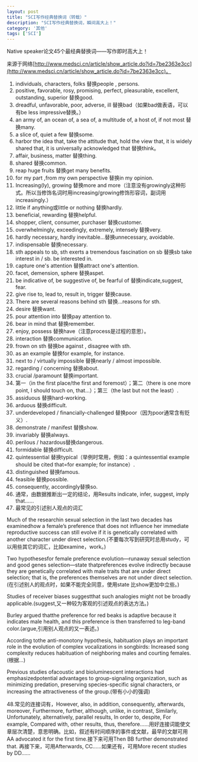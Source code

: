 ```yaml
---
layout: post
title: "SCI写作经典替换词（转载）"
description: "SCI写作经典替换词，瞬间高大上！"
category: '其他'
tags: ['SCI']
---
```


Native speaker论文45个最经典替换词——写作即时高大上！


来源于网络[http://www.medsci.cn/article/show_article.do?id=7be2363e3cc](http://www.medsci.cn/article/show_article.do?id=7be2363e3cc)。


<!--more-->

1. individuals, characters, folks 替换people , persons.
2. positive, favorable, rosy, promising, perfect, pleasurable, excellent, outstanding, superior 替换good.
3. dreadful, unfavorable, poor, adverse, ill 替换bad（如果bad做表语，可以有be less impressive替换。）
4. an army of, an ocean of, a sea of, a multitude of, a host of, if not most 替换many.
5. a slice of, quiet a few 替换some.
6. harbor the idea that, take the attitude that, hold the view that, it is widely shared that, it is universally acknowledged that 替换think。
7. affair, business, matter 替换thing.
8. shared 替换common.
9. reap huge fruits 替换get many benefits.
10. for my part ,from my own perspective 替换in my opinion.
11. Increasing(ly), growing 替换more and more（注意没有growingly这种形式。所以当修饰名词时用increasing/growing修饰形容词，副词用increasingly.）
12. little if anything或little or nothing 替换hardly.
13. beneficial, rewarding 替换helpful.
14. shopper, client, consumer, purchaser 替换customer.
15. overwhelmingly, exceedingly, extremely, intensely 替换very.
16. hardly necessary, hardly inevitable…替换unnecessary, avoidable.
17. indispensable 替换necessary.
18. sth appeals to sb, sth exerts a tremendous fascination on sb 替换sb take interest in / sb. be interested in.
19. capture one's attention 替换attract one's attention.
20. facet, demension, sphere 替换aspet.
21. be indicative of, be suggestive of, be fearful of 替换indicate,suggest, fear.
22. give rise to, lead to, result in, trigger 替换cause.
23. There are several reasons behind sth 替换…reasons for sth.
24. desire 替换want.
25. pour attention into 替换pay attention to.
26. bear in mind that 替换remember.
27. enjoy, possess 替换have（注意process是过程的意思）。
28. interaction 替换communication.
29. frown on sth 替换be against , disagree with sth.
30. as an example 替换for example, for instance.
31. next to / virtually impossible 替换nearly / almost impossible.
32. regarding / concerning 替换about.
33. crucial /paramount 替换important.
34. 第一（in the first place/the first and foremost）；第二（there is one more point, I should touch on, that…）；第三（the last but not the least）.
35. assiduous 替换hard-working.
36. arduous 替换difficult.
37. underdeveloped / financially-challenged 替换poor（因为poor通常含有贬义）.
38. demonstrate / manifest 替换show.
39. invariably 替换always.
40. perilous / hazardous替换dangerous.
41. formidable 替换difficult.
42. quintessential 替换typical（举例时常用，例如：a quintessential example should be cited that=for example; for instance）.
43. distinguished 替换famous.
44. feasible 替换possible.
45. consequently, accordingly替换so.
46. 通常，由数据推断出一定的结论，用Results indicate, infer, suggest, imply that……
47. 最常见的引述别人观点的词汇

Much of the researchin sexual selection in the last two decades has examinedhow a female’s preference that does not influence her immediate reproductive success can still evolve if it is genetically correlated with another character under direct selection.(不要每次写到研究时总用study，可以用些其它的词汇，比如examine，work。)

Two hypothesesfor female preference evolution—runaway sexual selection and good genes selection—state thatpreferences evolve indirectly because they are genetically correlated with male traits that are under direct selection; that is, the preferences themselves are not under direct selection.(在引述别人的观点时，如果不能完全同意，使用state 比show更加中立些。)

Studies of receiver biases suggestthat such analogies might not be broadly applicable.(suggest,又一种较为客观的引述观点的表达方法。)

Burley argued thatthe preference for red beaks is adaptive because it indicates male health, and this preference is then transferred to leg-band color.(argue,引用别人观点的又一表述。)

According tothe anti-monotony hypothesis, habituation plays an important role in the evolution of complex vocalizations in songbirds: Increased song complexity reduces habituation of neighboring males and courting females.(根据…)

Previous studies ofacoustic and bioluminescent interactions had emphasizedpotential advantages to group-signaling organization, such as minimizing predation, preserving species-specific signal characters, or increasing the attractiveness of the group.(带有小小的强调)

48.常见的连接词有，However, also, in addition, consequently, afterwards, moreover, Furthermore, further, although, unlike, in contrast, Similarly, Unfortunately, alternatively, parallel results, In order to, despite, For example, Compared with, other results, thus, therefore……用好连接词能使文章层次清楚，意思明确。比如，叙述有时间顺序的事件或文献，最早的文献可用AA advocated it for the first time.接下来可用Then BB further demonstrated that. 再接下来，可用Afterwards, CC……如果还有，可用More recent studies by DD……